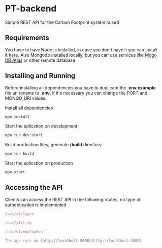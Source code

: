 # PT-backend
Simple REST API for the Carbon Footprint system raised
## Requirements

You have to have Node js installed, in case you don't have it you can install it [here](https://nodejs.org/en/). Also Mongodb installed locally, but you can use services like [Mogo DB Atlas](https://www.mongodb.com/cloud/atlas) or other remote database
## Installing and Running
Before installing all dependencies you have to duplicate the **.env.example** file an rename to **.env**, if it's necessary you can change the PORT and MONGO_URI values.

Install all dependencies 
```javascript
npm install
```
Start the aplication on development
```javascript
npm run dev:start
```
Build production files, generate **/build** directory
```javascript
npm run build
```
Start the aplication on production
```javascript
npm start
```
## Accessing the API

Clients can access the REST API in the following routes, no type of authentication is implemented
```javascript
/api/v1/types
```
```javascript
/api/v1/trip
```
```javascript
/api/v1/employess```

The app runs on [http://localhost:5000](http://localhost:3000) 

